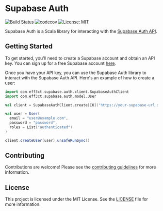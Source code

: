 # Supabase Auth

[![Build Status](https://github.com/eff3ct/supabase-auth-scala/actions/workflows/ci.yml/badge.svg)](https://github.com/eff3ct0/supabase-auth-scala/actions/workflows/ci.yml)
[![codecov](https://codecov.io/gh/eff3ct/supabase-auth-scala/branch/main/graph/badge.svg?token=0S0Z6Z1Z8Y)](https://codecov.io/gh/eff3ct0/supabase-auth-scala)
[![License: MIT](https://img.shields.io/badge/License-MIT-yellow.svg)](https://opensource.org/licenses/MIT)

Supabase Auth is a Scala library for interacting with the [Supabase Auth API](https://supabase.com/docs/guides/auth).

## Getting Started

To get started, you'll need to create a Supabase account and obtain an API key. You can sign up for a free Supabase account [here](https://app.supabase.io).

Once you have your API key, you can use the Supabase Auth library to interact with the Supabase Auth API. Here's an example of how to create a user:

```scala
import com.eff3ct.supabase.auth.client.SupabaseAuthClient
import com.eff3ct.supabase.auth.model.User

val client = SupabaseAuthClient.create[IO]("https://your-supabase-url.supabase.co", "your-supabase-api-key")

val user = User(
  email = "user@example.com",
  password = "password",
  roles = List("authenticated")
)

client.createUser(user).unsafeRunSync()
```

## Contributing

Contributions are welcome! Please see the [contributing guidelines](CONTRIBUTING.md) for more information.

## License

This project is licensed under the MIT License. See the [LICENSE](LICENSE) file for more information.